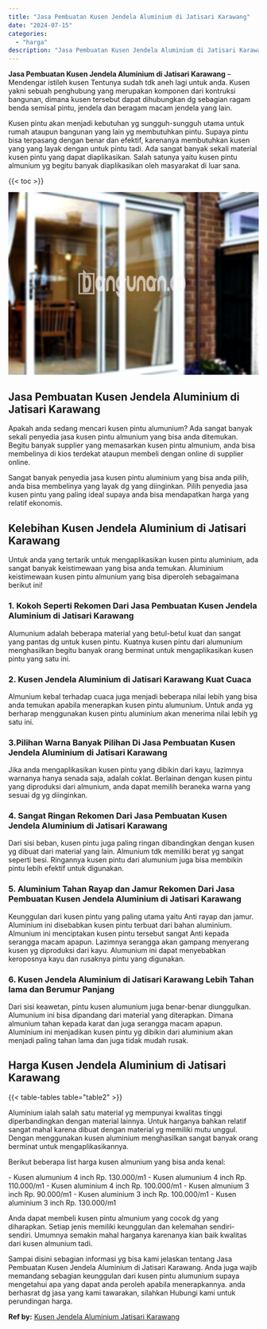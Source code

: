 ```yaml
---
title: "Jasa Pembuatan Kusen Jendela Aluminium di Jatisari Karawang"
date: "2024-07-15"
categories: 
  - "harga"
description: "Jasa Pembuatan Kusen Jendela Aluminium di Jatisari Karawang. Sampai disini sebagian informasi yg bisa kami jelaskan tentang Jasa Pembuatan Kusen Jendela Alum..."
---
```


**Jasa Pembuatan Kusen Jendela Aluminium di Jatisari Karawang** – Mendengar istileh kusen Tentunya sudah tdk aneh lagi untuk anda. Kusen yakni sebuah penghubung yang merupakan komponen dari kontruksi bangunan, dimana kusen tersebut dapat dihubungkan dg sebagian ragam benda semisal pintu, jendela dan beragam macam jendela yang lain.

Kusen pintu akan menjadi kebutuhan yg sungguh-sungguh utama untuk rumah ataupun bangunan yang lain yg membutuhkan pintu. Supaya pintu bisa terpasang dengan benar dan efektif, karenanya membutuhkan kusen yang yang layak dengan untuk pintu tadi. Ada sangat banyak sekali material kusen pintu yang dapat diaplikasikan. Salah satunya yaitu kusen pintu almunium yg begitu banyak diaplikasikan oleh masyarakat di luar sana.

{{< toc >}}

![Jasa Pembuatan Kusen Jendela Aluminium di Jatisari Karawang](/images/harga-kusen-jendela-alumunium-44.png)

## Jasa Pembuatan Kusen Jendela Aluminium di Jatisari Karawang

Apakah anda sedang mencari kusen pintu alumunium? Ada sangat banyak sekali penyedia jasa kusen pintu almunium yang bisa anda ditemukan. Begitu banyak supplier yang memasarkan kusen pintu almunium, anda bisa membelinya di kios terdekat ataupun membeli dengan online di supplier online.

Sangat banyak penyedia jasa kusen pintu aluminium yang bisa anda pilih, anda bisa membelinya yang layak dg yang diinginkan. Pilih penyedia jasa kusen pintu yang paling ideal supaya anda bisa mendapatkan harga yang relatif ekonomis.

## Kelebihan Kusen Jendela Aluminium di Jatisari Karawang

Untuk anda yang tertarik untuk mengaplikasikan kusen pintu aluminium, ada sangat banyak keistimewaan yang bisa anda temukan. Aluminium keistimewaan kusen pintu almunium yang bisa diperoleh sebagaimana berikut ini!

### 1\. Kokoh Seperti Rekomen Dari Jasa Pembuatan Kusen Jendela Aluminium di Jatisari Karawang

Alumunium adalah beberapa material yang betul-betul kuat dan sangat yang pantas dg untuk kusen pintu. Kuatnya kusen pintu dari alumunium menghasilkan begitu banyak orang berminat untuk mengaplikasikan kusen pintu yang satu ini.

### 2\. Kusen Jendela Aluminium di Jatisari Karawang Kuat Cuaca

Almunium kebal terhadap cuaca juga menjadi beberapa nilai lebih yang bisa anda temukan apabila menerapkan kusen pintu alumunium. Untuk anda yg berharap menggunakan kusen pintu aluminium akan menerima nilai lebih yg satu ini.

### 3.Pilihan Warna Banyak Pilihan Di Jasa Pembuatan Kusen Jendela Aluminium di Jatisari Karawang

Jika anda mengaplikasikan kusen pintu yang dibikin dari kayu, lazimnya warnanya hanya senada saja, adalah coklat. Berlainan dengan kusen pintu yang diproduksi dari almunium, anda dapat memilih beraneka warna yang sesuai dg yg diinginkan.

### 4\. Sangat Ringan Rekomen Dari Jasa Pembuatan Kusen Jendela Aluminium di Jatisari Karawang

Dari sisi beban, kusen pintu juga paling ringan dibandingkan dengan kusen yg dibuat dari material yang lain. Almunium tdk memiliki berat yg sangat seperti besi. Ringannya kusen pintu dari alumunium juga bisa membikin pintu lebih efektif untuk digunakan.

### 5\. Aluminium Tahan Rayap dan Jamur Rekomen Dari Jasa Pembuatan Kusen Jendela Aluminium di Jatisari Karawang

Keunggulan dari kusen pintu yang paling utama yaitu Anti rayap dan jamur. Aluminium ini disebabkan kusen pintu terbuat dari bahan aluminium. Almunium ini menciptakan kusen pintu tersebut sangat Anti kepada serangga macam apapun. Lazimnya serangga akan gampang menyerang kusen yg diproduksi dari kayu. Alumunium ini dapat menyebabkan keroposnya kayu dan rusaknya pintu yang digunakan.

### 6\. Kusen Jendela Aluminium di Jatisari Karawang Lebih Tahan lama dan Berumur Panjang

Dari sisi keawetan, pintu kusen alumunium juga benar-benar diunggulkan. Alumunium ini bisa dipandang dari material yang diterapkan. Dimana almunium tahan kepada karat dan juga serangga macam apapun. Aluminium ini menjadikan kusen pintu yg dibikin dari aluminium akan menjadi paling tahan lama dan juga tidak mudah rusak.

## Harga Kusen Jendela Aluminium di Jatisari Karawang

{{< table-tables table="table2" >}}

Aluminium ialah salah satu material yg mempunyai kwalitas tinggi diperbandingkan dengan material lainnya. Untuk harganya bahkan relatif sangat mahal karena dibuat dengan material yg memiliki mutu unggul. Dengan menggunakan kusen aluminium menghasilkan sangat banyak orang berminat untuk mengaplikasikannya.

Berikut beberapa list harga kusen almunium yang bisa anda kenal:

\- Kusen alumunium 4 inch Rp. 130.000/m1 - Kusen alumunium 4 inch Rp. 110.000/m1 - Kusen aluminium 4 inch Rp. 100.000/m1 - Kusen almunium 3 inch Rp. 90.000/m1 - Kusen aluminium 3 inch Rp. 100.000/m1 - Kusen aluminium 3 inch Rp. 130.000/m1

Anda dapat membeli kusen pintu almunium yang cocok dg yang diharapkan. Setiap jenis memiliki keunggulan dan kelemahan sendiri-sendiri. Umumnya semakin mahal harganya karenanya kian baik kwalitas dari kusen almunium tadi.

Sampai disini sebagian informasi yg bisa kami jelaskan tentang Jasa Pembuatan Kusen Jendela Aluminium di Jatisari Karawang. Anda juga wajib memandang sebagian keunggulan dari kusen pintu alumunium supaya mengetahui apa yang dapat anda peroleh apabila menerapkannya. anda berhasrat dg jasa yang kami tawarakan, silahkan Hubungi kami untuk perundingan harga.

**Ref by:** [Kusen Jendela Aluminium Jatisari Karawang](https://id.wikipedia.org/wiki/Kusen)

